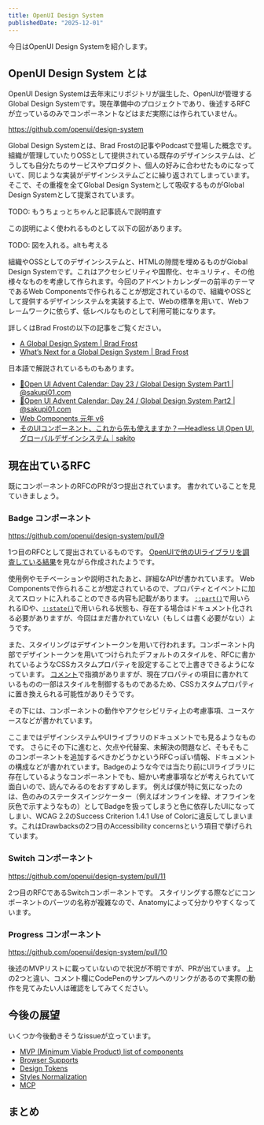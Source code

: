 ```yaml
---
title: OpenUI Design System
publishedDate: "2025-12-01"
---
```


今日はOpenUI Design Systemを紹介します。

## OpenUI Design System とは

OpenUI Design Systemは去年末にリポジトリが誕生した、OpenUIが管理するGlobal Design Systemです。現在準備中のプロジェクトであり、後述するRFCが立っているのみでコンポーネントなどはまだ実際には作られていません。

https://github.com/openui/design-system

Global Design Systemとは、Brad Frostの記事やPodcastで登場した概念です。
組織が管理していたりOSSとして提供されている既存のデザインシステムは、どうしても自分たちのサービスやプロダクト、個人の好みに合わせたものになっていて、同じような実装がデザインシステムごとに繰り返されてしまっています。そこで、その重複を全てGlobal Design Systemとして吸収するものがGlobal Design Systemとして提案されています。

TODO: もうちょっとちゃんと記事読んで説明直す

この説明によく使われるものとして以下の図があります。

TODO: 図を入れる。altも考える

組織やOSSとしてのデザインシステムと、HTMLの隙間を埋めるものがGlobal Design Systemです。これはアクセシビリティや国際化、セキュリティ、その他様々なものを考慮して作られます。今回のアドベントカレンダーの前半のテーマであるWeb Componentsで作られることが想定されているので、組織やOSSとして提供するデザインシステムを実装する上で、Webの標準を用いて、Webフレームワークに依らず、低レベルなものとして利用可能になります。

詳しくはBrad Frostの以下の記事をご覧ください。

- [A Global Design System | Brad Frost](https://bradfrost.com/blog/post/a-global-design-system/)
- [What’s Next for a Global Design System | Brad Frost](https://bradfrost.com/blog/post/whats-next-for-a-global-design-system/)

日本語で解説されているものもあります。

- [🎄Open UI Advent Calendar: Day 23 / Global Design System Part1 | @sakupi01.com](https://blog.sakupi01.com/dev/articles/2024-openui-advent-23)
- [🎄Open UI Advent Calendar: Day 24 / Global Design System Part2 | @sakupi01.com](https://blog.sakupi01.com/dev/articles/2024-openui-advent-24)
- [Web Components 元年 v6](https://sakupi01.github.io/slides/ja/2025_02_27_web-components-v6/#16)
- [そのUIコンポーネント、これから先も使えますか？―Headless UI,Open UI,グローバルデザインシステム｜sakito](https://note.com/sakit0/n/n027982208ff0)

## 現在出ているRFC

既にコンポーネントのRFCのPRが3つ提出されています。
書かれていることを見ていきましょう。

### Badge コンポーネント

https://github.com/openui/design-system/pull/9

1つ目のRFCとして提出されているものです。
[OpenUIで他のUIライブラリを調査している結果](https://open-ui.org/research/component-matrix/)を見ながら作成されたようです。

使用例やモチベーションや説明されたあと、詳細なAPIが書かれています。
Web Componentsで作られることが想定されているので、プロパティとイベントに加えてスロットに入れることのできる内容も記載があります。
[`::part()`](https://developer.mozilla.org/ja/docs/Web/CSS/::part)で用いられるIDや、[`::state()`](https://developer.mozilla.org/ja/docs/Web/CSS/:state)で用いられる状態も、存在する場合はドキュメント化される必要がありますが、今回はまだ書かれていない（もしくは書く必要がない）ようです。

また、スタイリングはデザイントークンを用いて行われます。コンポーネント内部でデザイントークンを用いてつけられたデフォルトのスタイルを、RFCに書かれているようなCSSカスタムプロパティを設定することで上書きできるようになっています。
[コメント](https://github.com/openui/design-system/pull/9#discussion_r2011062136)で指摘がありますが、現在プロパティの項目に書かれているものの一部はスタイルを制御するものであるため、CSSカスタムプロパティに置き換えられる可能性がありそうです。

その下には、コンポーネントの動作やアクセシビリティ上の考慮事項、ユースケースなどが書かれています。

ここまではデザインシステムやUIライブラリのドキュメントでも見るようなものです。
さらにその下に進むと、欠点や代替案、未解決の問題など、そもそもこのコンポーネントを追加するべきかどうかというRFCっぽい情報、ドキュメントの構成などが書かれています。Badgeのような今では当たり前にUIライブラリに存在しているようなコンポーネントでも、細かい考慮事項などが考えられていて面白いので、読んでみるのをおすすめします。
例えば僕が特に気になったのは、色のみのステータスインジケーター（例えばオンラインを緑、オフラインを灰色で示すようなもの）としてBadgeを扱ってしまうと色に依存したUIになってしまい、WCAG 2.2のSuccess Criterion 1.4.1 Use of Colorに違反してしまいます。これはDrawbacksの2つ目のAccessibility concernsという項目で挙げられています。

### Switch コンポーネント

https://github.com/openui/design-system/pull/11

2つ目のRFCであるSwitchコンポーネントです。
スタイリングする際などにコンポーネントのパーツの名称が複雑なので、Anatomyによって分かりやすくなっています。

### Progress コンポーネント

https://github.com/openui/design-system/pull/10

後述のMVPリストに載っていないので状況が不明ですが、PRが出ています。
上の2つと違い、コメント欄にCodePenのサンプルへのリンクがあるので実際の動作を見てみたい人は確認をしてみてください。

## 今後の展望

いくつか今後動きそうなissueが立っています。

- [MVP (Minimum Viable Product) list of components](https://github.com/openui/design-system/issues/2)
- [Browser Supports](https://github.com/openui/design-system/issues/5)
- [Design Tokens](https://github.com/openui/design-system/issues/14)
- [Styles Normalization](https://github.com/openui/design-system/issues/12)
- [MCP](https://github.com/openui/design-system/issues/20)

## まとめ
